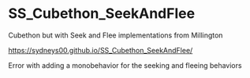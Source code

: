 # SS_Cubethon_SeekAndFlee

 Cubethon but with Seek and Flee implementations from Millington
 
 https://sydneys00.github.io/SS_Cubethon_SeekAndFlee/

Error with adding a monobehavior for the seeking and fleeing behaviors 
